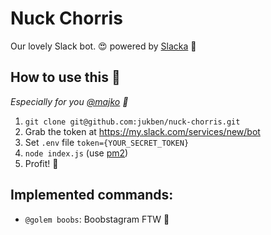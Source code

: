# Nuck Chorris
Our lovely Slack bot. :heart_eyes: powered by [Slacka](https://github.com/jukben/slacka) :rocket:

## How to use this :poop:

_Especially for you [@majko](https://twitter.com/mmajko) :sparkling_heart:_

1. `git clone git@github.com:jukben/nuck-chorris.git`
2. Grab the token at https://my.slack.com/services/new/bot
3. Set `.env` file `token={YOUR_SECRET_TOKEN}`
4. `node index.js` (use [pm2](https://github.com/Unitech/pm2))
5. Profit! :tada:

## Implemented commands: 

- `@golem boobs`: Boobstagram FTW :rainbow:
